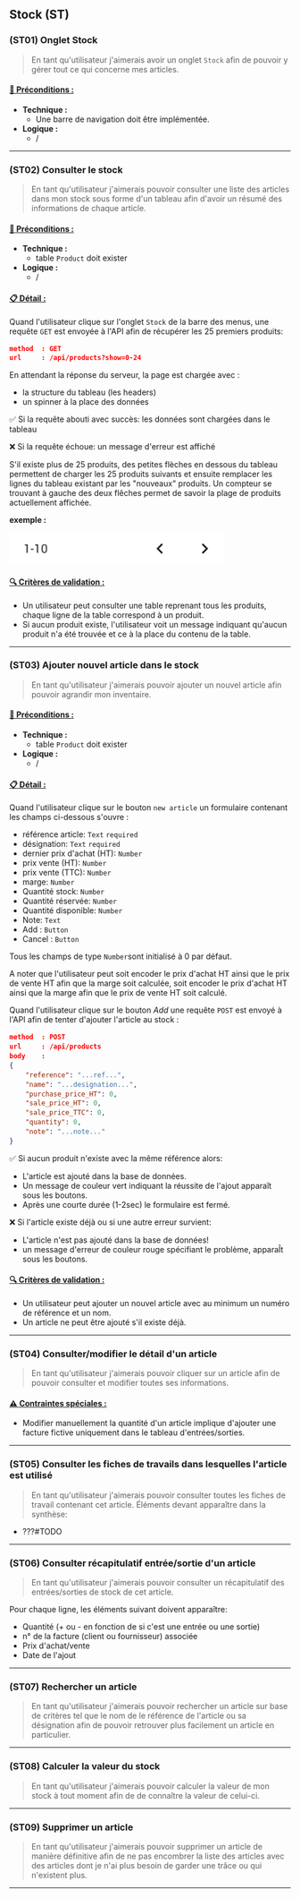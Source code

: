 ## Stock (ST)

<!--us-->
<!--title-->
### (ST01) Onglet Stock
<!--/title-->
<!--description-->
> En tant qu'utilisateur j'aimerais avoir un onglet `Stock` afin de pouvoir y gérer tout ce qui concerne mes articles.

#### <u>📌 Préconditions :</u>
- **Technique :**
  <!--checklist: "📌 Préconditions technique"-->
  - Une barre de navigation doit être implémentée.
  <!--/checklist-->
- **Logique :**
  - /

<!--/description-->
<!--/us-->
---

<!--us-->
<!--title-->
### (ST02) Consulter le stock
<!--/title-->
<!--description-->
> En tant qu'utilisateur j'aimerais pouvoir consulter une liste des articles dans mon stock sous forme d'un tableau afin d'avoir un résumé des informations de chaque article. 

#### <u>📌 Préconditions :</u>
- **Technique :**
  <!--checklist: "📌 Préconditions technique"-->
  - table `Product` doit exister
  <!--/checklist-->
- **Logique :**
  - /

#### <u>📋 Détail :</u>
Quand l'utilisateur clique sur l'onglet `Stock` de la barre des menus, une requête `GET` est envoyée à l'API afin de récupérer les 25 premiers produits: 

```json
method  : GET
url     : /api/products?show=0-24
```

En attendant la réponse du serveur, la page est chargée avec :

- la structure du tableau (les headers)
- un spinner à la place des données 

✅ Si la requête abouti avec succès: les données sont chargées dans le tableau

❌ Si la requête échoue: un message d'erreur est affiché

S'il existe plus de 25 produits, des petites flèches en dessous du tableau permettent de charger les 25 produits suivants et ensuite remplacer les lignes du tableau existant par les "nouveaux" produits. 
Un compteur se trouvant à gauche des deux flêches permet de savoir la plage de produits actuellement affichée. 

**exemple :**
<!--img-->
![table navigation](img/mocks/Table_nav.png)
<!--/img-->

#### <u>🔍 Critères de validation :</u>
<!--checklist: "🔍 Critères de validation"-->
- Un utilisateur peut consulter une table reprenant tous les produits, chaque ligne de la table correspond à un produit.
- Si aucun produit existe, l'utilisateur voit un message indiquant qu'aucun produit n'a été trouvée et ce à la place du contenu de la table.
<!--/checklist-->

<!--/description-->
<!--/us-->

---

<!--us-->
<!--title-->
### (ST03) Ajouter nouvel article dans le stock
<!--/title-->
<!--description-->
> En tant qu'utilisateur j'aimerais pouvoir ajouter un nouvel article afin pouvoir agrandir mon inventaire.

#### <u>📌 Préconditions :</u>
- **Technique :**
  <!--checklist: "📌 Préconditions technique"-->
  - table `Product` doit exister
  <!--/checklist-->
- **Logique :**
  - /

#### <u>📋 Détail :</u>
Quand l'utilisateur clique sur le bouton `new article` un formulaire contenant les champs ci-dessous s'ouvre :

  - référence article: `Text` `required`
  - désignation: `Text` `required`
  - dernier prix d'achat (HT): `Number` 
  - prix vente (HT): `Number` 
  - prix vente (TTC): `Number` 
  - marge: `Number` 
  - Quantité stock: `Number` 
  - Quantité réservée: `Number`
  - Quantité disponible: `Number`
  - Note: `Text` 
  - Add : `Button`
  - Cancel : `Button`

Tous les champs de type `Number`sont initialisé à 0 par défaut.

A noter que l'utilisateur peut soit encoder le prix d'achat HT ainsi que le prix de vente HT afin que la marge soit calculée, soit encoder le prix d'achat HT ainsi que la marge afin que le prix de vente HT soit calculé.

Quand l'utilisateur clique sur le bouton *Add* une requête `POST` est envoyé à l'API afin de tenter d'ajouter l'article au stock :

```json
method  : POST
url     : /api/products
body    :
{
    "reference": "...ref...",
    "name": "...designation...",
    "purchase_price_HT": 0,
    "sale_price_HT": 0,
    "sale_price_TTC": 0,
    "quantity": 0,
    "note": "...note..."
}
```

✅ Si aucun produit n'existe avec la même référence alors:
  - L'article est ajouté  dans la base de données.
  - Un message de couleur vert indiquant la réussite de l'ajout apparaît sous les boutons.
  - Après une courte durée (1-2sec) le formulaire est fermé. 

❌ Si l'article existe déjà ou si une autre erreur survient:
  - L'article n'est pas ajouté dans la base de données!
  - un message d'erreur de couleur rouge spécifiant le problème, apparaÎt sous les boutons. 

#### <u>🔍 Critères de validation :</u>
<!--checklist: "🔍 Critères de validation"-->
- Un utilisateur peut ajouter un nouvel article avec au minimum un numéro de référence et un nom. 
- Un article ne peut être ajouté s'il existe déjà. 
<!--/checklist-->

<!--/description-->
<!--/us-->

---

<!--us-->
<!--title-->
### (ST04) Consulter/modifier le détail d'un article
<!--/title-->
<!--description-->
> En tant qu'utilisateur j'aimerais pouvoir cliquer sur un article afin de pouvoir consulter et modifier toutes ses informations.

#### <u>⚠️ Contraintes spéciales :</u>
<!--checklist: "⚠️ Contraintes spéciales"-->
- Modifier manuellement la quantité d'un article implique d'ajouter une facture fictive uniquement dans le tableau d'entrées/sorties. 
<!--/checklist-->

<!--/description-->
<!--/us-->

---

### (ST05) Consulter les fiches de travails dans lesquelles l'article est utilisé
> En tant qu'utilisateur j'aimerais pouvoir consulter toutes les fiches de travail contenant cet article.
Éléments devant apparaître dans la synthèse: 
  - ???#TODO

---

### (ST06) Consulter récapitulatif entrée/sortie d'un article
> En tant qu'utilisateur j'aimerais pouvoir consulter un récapitulatif des entrées/sorties de stock de cet article.

Pour chaque ligne, les éléments suivant doivent apparaître: 
  - Quantité (+ ou - en fonction de si c'est une entrée ou une sortie)
  - n° de la facture (client ou fournisseur) associée 
  - Prix d'achat/vente 
  - Date de l'ajout
  
---

<!--us-->
<!--title-->
### (ST07) Rechercher un article
<!--/title-->
<!--description-->
> En tant qu'utilisateur j'aimerais pouvoir rechercher un article sur base de critères tel que le nom de le référence de l'article ou sa désignation afin de pouvoir retrouver plus facilement un article en particulier.
<!--/description-->
<!--/us-->

---

### (ST08) Calculer la valeur du stock
> En tant qu'utilisateur j'aimerais pouvoir calculer la valeur de mon stock à tout moment afin de de connaître la valeur de celui-ci.

---

<!--us-->
<!--title-->
### (ST09) Supprimer un article
<!--/title-->
<!--description-->
> En tant qu'utilisateur j'aimerais pouvoir supprimer un article de manière définitive afin de ne pas encombrer la liste des articles avec des articles dont je n'ai plus besoin de garder une trâce ou qui n'existent plus.
<!--/description-->
<!--/us-->

---
